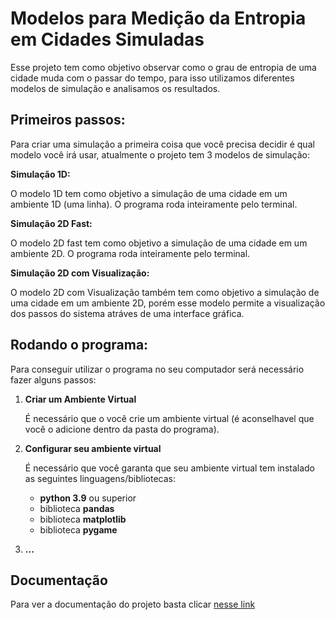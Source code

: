 # Modelos para Medição da Entropia em Cidades Simuladas
Esse projeto tem como objetivo observar como o grau de entropia de uma cidade muda com o passar do tempo, para isso utilizamos diferentes modelos de simulação e analisamos os resultados.

## **Primeiros passos:**

Para criar uma simulação a primeira coisa que você precisa decidir é qual modelo você irá usar, atualmente o projeto tem 3 modelos de simulação:

**Simulação 1D:**

O modelo 1D tem como objetivo a simulação de uma cidade em um ambiente 1D (uma linha). O programa roda inteiramente pelo terminal.

**Simulação 2D Fast:**

O modelo 2D fast tem como objetivo a simulação de uma cidade em um ambiente 2D. O programa roda inteiramente pelo terminal.

**Simulação 2D com Visualização:**

O modelo 2D com Visualização também tem como objetivo a simulação de uma cidade em um ambiente 2D, porém esse modelo permite a visualização dos passos do sistema atráves de uma interface gráfica.

## **Rodando o programa:**
Para conseguir utilizar o programa no seu computador será necessário fazer alguns passos:

1. **Criar um Ambiente Virtual**

    É necessário que o você crie um ambiente virtual (é aconselhavel que você o adicione dentro da pasta do programa).

2. **Configurar seu ambiente virtual**

    É necessário que você garanta que seu ambiente virtual tem instalado as seguintes linguagens/bibliotecas:
    - **python 3.9** ou superior
    - biblioteca **pandas**
    - biblioteca **matplotlib**
    - biblioteca **pygame**

3. **...**

## **Documentação**
Para ver a documentação do projeto basta clicar [nesse link](https://github.com/LucasMartelloNogueira/Entropy/blob/main/Documentation.md)